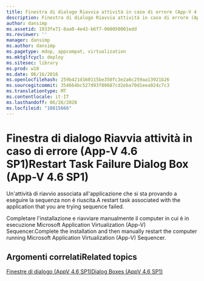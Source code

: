 ```yaml
---
title: Finestra di dialogo Riavvia attività in caso di errore (App-V 4.6 SP1)
description: Finestra di dialogo Riavvia attività in caso di errore (App-V 4.6 SP1)
author: dansimp
ms.assetid: 1933fe71-8aa0-4e43-b6f7-060050001edd
ms.reviewer: ''
manager: dansimp
ms.author: dansimp
ms.pagetype: mdop, appcompat, virtualization
ms.mktglfcycl: deploy
ms.sitesec: library
ms.prod: w10
ms.date: 06/16/2016
ms.openlocfilehash: 259b421d160115be350fc3e2a6c259aa13921b26
ms.sourcegitcommit: 354664bc527d93f80687cd2eba70d1eea024c7c3
ms.translationtype: MT
ms.contentlocale: it-IT
ms.lasthandoff: 06/26/2020
ms.locfileid: "10815666"
---
```

# <span data-ttu-id="8e636-103">Finestra di dialogo Riavvia attività in caso di errore (App-V 4.6 SP1)</span><span class="sxs-lookup"><span data-stu-id="8e636-103">Restart Task Failure Dialog Box (App-V 4.6 SP1)</span></span>


<span data-ttu-id="8e636-104">Un'attività di riavvio associata all'applicazione che si sta provando a eseguire la sequenza non è riuscita.</span><span class="sxs-lookup"><span data-stu-id="8e636-104">A restart task associated with the application that you are trying sequence failed.</span></span>

<span data-ttu-id="8e636-105">Completare l'installazione e riavviare manualmente il computer in cui è in esecuzione Microsoft Application Virtualization (App-V) Sequencer.</span><span class="sxs-lookup"><span data-stu-id="8e636-105">Complete the installation and then manually restart the computer running Microsoft Application Virtualization (App-V) Sequencer.</span></span>

## <span data-ttu-id="8e636-106">Argomenti correlati</span><span class="sxs-lookup"><span data-stu-id="8e636-106">Related topics</span></span>


[<span data-ttu-id="8e636-107">Finestre di dialogo (AppV 4.6 SP1)</span><span class="sxs-lookup"><span data-stu-id="8e636-107">Dialog Boxes (AppV 4.6 SP1)</span></span>](dialog-boxes--appv-46-sp1-.md)

 

 





